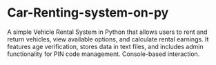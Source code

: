 # Car-Renting-system-on-py
A simple Vehicle Rental System in Python that allows users to rent and return vehicles, view available options, and calculate rental earnings. It features age verification, stores data in text files, and includes admin functionality for PIN code management. Console-based interaction.
